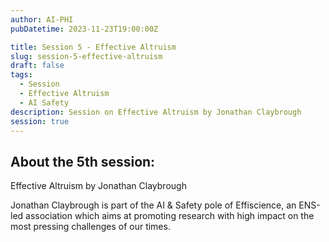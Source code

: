 ```yaml
---
author: AI-PHI
pubDatetime: 2023-11-23T19:00:00Z

title: Session 5 - Effective Altruism
slug: session-5-effective-altruism
draft: false
tags:
  - Session
  - Effective Altruism
  - AI Safety
description: Session on Effective Altruism by Jonathan Claybrough
session: true
---
```


## About the 5th session:

Effective Altruism by Jonathan Claybrough

Jonathan Claybrough is part of the AI & Safety pole of Effiscience, an ENS-led association which aims at promoting research with high impact on the most pressing challenges of our times.
